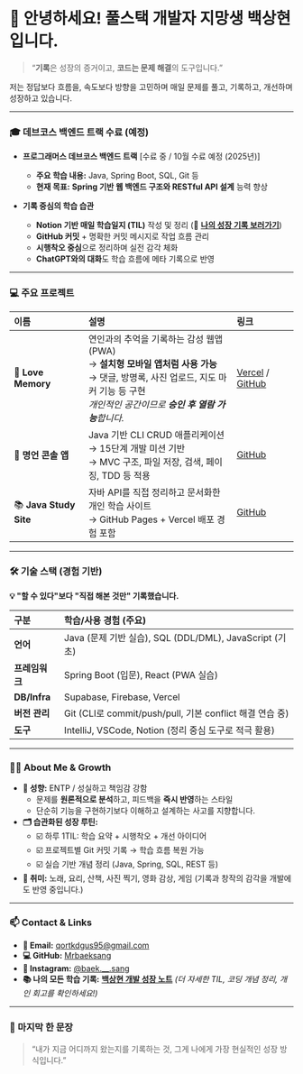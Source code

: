 # 👋 안녕하세요! 풀스택 개발자 지망생 **백상현**입니다.

> “**기록**은 성장의 증거이고, **코드는 문제 해결**의 도구입니다.”

저는 정답보다 흐름을, 속도보다 방향을 고민하며 매일 문제를 풀고, 기록하고, 개선하며 성장하고 있습니다.

---

### 🎓 **데브코스 백엔드 트랙 수료 (예정)**

* **프로그래머스 데브코스 백엔드 트랙** [수료 중 / 10월 수료 예정 (2025년)]
    * **주요 학습 내용:** Java, Spring Boot, SQL, Git 등
    * **현재 목표:** **Spring 기반 웹 백엔드 구조와 RESTful API 설계** 능력 향상

* **기록 중심의 학습 습관**
    * **Notion 기반 매일 학습일지 (TIL)** 작성 및 정리 (🔗 [**나의 성장 기록 보러가기**](https://www.notion.so/1fe588f1652680c98274f51aa717d73f?v=1fe588f165268040b9f1000c9a46a9a9&pvs=4))
    * **GitHub 커밋** + 명확한 커밋 메시지로 작업 흐름 관리
    * **시행착오 중심**으로 정리하며 실전 감각 체화
    * **ChatGPT와의 대화**도 학습 흐름에 메타 기록으로 반영

---

### 💻 주요 프로젝트

| 이름 | 설명 | 링크 |
| :------------------ | :------------------------------------------------------------------------------------------------------------------------------------------------------------------------------------------------------------------- | :-------------------------------------------------------------------------------- |
| 💖 **Love Memory** | 연인과의 추억을 기록하는 감성 웹앱 (PWA) <br> → **설치형 모바일 앱처럼 사용 가능** <br> → 댓글, 방명록, 사진 업로드, 지도 마커 기능 등 구현 <br> _개인적인 공간이므로 **승인 후 열람 가능**합니다._ | [Vercel](https://love-memory-page.vercel.app) / [GitHub](https://github.com/Mrbaeksang/love-memory-page) |
| 📝 **명언 콘솔 앱** | Java 기반 CLI CRUD 애플리케이션 <br> → 15단계 개발 미션 기반 <br> → MVC 구조, 파일 저장, 검색, 페이징, TDD 등 적용 | [GitHub](https://github.com/Mrbaeksang/p-14009-mission-1) |
| 📚 **Java Study Site** | 자바 API를 직접 정리하고 문서화한 개인 학습 사이트 <br> → GitHub Pages + Vercel 배포 경험 포함 | [GitHub](https://github.com/Mrbaeksang/java-study-site) |

---

### 🛠️ 기술 스택 (경험 기반)

**💡 "할 수 있다"보다 "직접 해본 것만" 기록했습니다.**

| 구분       | 학습/사용 경험 (주요)                                           |
| :--------- | :-------------------------------------------------------------- |
| **언어** | Java (문제 기반 실습), SQL (DDL/DML), JavaScript (기초)         |
| **프레임워크** | Spring Boot (입문), React (PWA 실습)                            |
| **DB/Infra** | Supabase, Firebase, Vercel                                      |
| **버전 관리** | Git (CLI로 commit/push/pull, 기본 conflict 해결 연습 중)        |
| **도구** | IntelliJ, VSCode, Notion (정리 중심 도구로 적극 활용)         |

---

### 🧑‍💻 About Me & Growth

* **🧠 성향:** ENTP / 성실하고 책임감 강함
    * 문제를 **원론적으로 분석**하고, 피드백을 **즉시 반영**하는 스타일
    * 단순히 기능을 구현하기보다 이해하고 설계하는 사고를 지향합니다.
* **🗂️ 습관화된 성장 루틴:**
    * ☑️ 하루 1TIL: 학습 요약 + 시행착오 + 개선 아이디어
    * ☑️ 프로젝트별 Git 커밋 기록 → 학습 흐름 복원 가능
    * ☑️ 실습 기반 개념 정리 (Java, Spring, SQL, REST 등)
* **🎵 취미:** 노래, 요리, 산책, 사진 찍기, 영화 감상, 게임 (기록과 창작의 감각을 개발에도 반영 중입니다.)

---

### 📫 Contact & Links

* **💌 Email:** [qortkdgus95@gmail.com](mailto:qortkdgus95@gmail.com)
* **💻 GitHub:** [Mrbaeksang](https://github.com/Mrbaeksang)
* **📸 Instagram:** [@baek.__.sang](https://www.instagram.com/baek.__.sang/)
* **📚 나의 모든 학습 기록:** [**백상현 개발 성장 노트**](https://www.notion.so/1fe588f165268012b74dd36f1a5756e2?pvs=4) *(더 자세한 TIL, 코딩 개념 정리, 개인 회고를 확인하세요!)*

---

### 🚀 마지막 한 문장

> “내가 지금 어디까지 왔는지를 기록하는 것, 그게 나에게 가장 현실적인 성장 방식입니다.”
